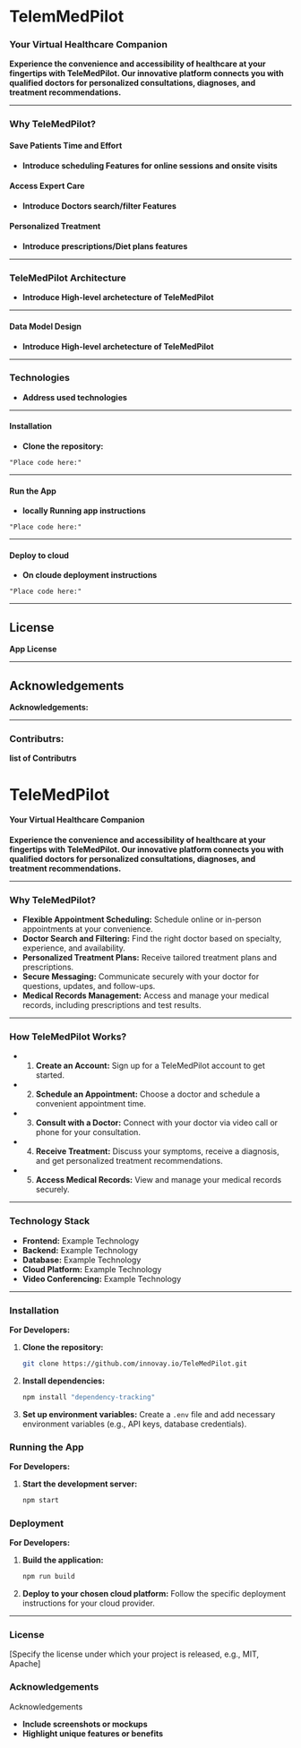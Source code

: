 # TelemMedPilot
### Your Virtual Healthcare Companion


**Experience the convenience and accessibility of healthcare at your fingertips with TeleMedPilot. Our innovative platform connects you with qualified doctors for personalized consultations, diagnoses, and treatment recommendations.**

---

### Why TeleMedPilot?

#### Save Patients Time and Effort
* **Introduce scheduling Features for online sessions and onsite visits**
#### Access Expert Care
* **Introduce Doctors search/filter Features**
#### Personalized Treatment
* **Introduce prescriptions/Diet plans features**
---

### TeleMedPilot Architecture
* **Introduce High-level archetecture of TeleMedPilot**
---

#### Data Model Design
* **Introduce High-level archetecture of TeleMedPilot**
---


### Technologies
* **Address used technologies**
---
#### Installation
* **Clone the repository:**
```framework
"Place code here:"
```
---

#### Run the App 
* **locally Running app instructions**
```framework
"Place code here:"
```

---

#### Deploy to cloud
* **On cloude deployment instructions**
```framework
"Place code here:"
```
---
## License
**App License**

---
## Acknowledgements
**Acknowledgements:** 

---
### Contributrs:
**list of Contributrs**






# **TeleMedPilot**

#### **Your Virtual Healthcare Companion**


**Experience the convenience and accessibility of healthcare at your fingertips with TeleMedPilot. Our innovative platform connects you with qualified doctors for personalized consultations, diagnoses, and treatment recommendations.**

---

### Why TeleMedPilot?

* **Flexible Appointment Scheduling:** 
Schedule online or in-person appointments at your convenience.
* **Doctor Search and Filtering:** 
Find the right doctor based on specialty, experience, and availability.
* **Personalized Treatment Plans:** 
Receive tailored treatment plans and prescriptions.
* **Secure Messaging:** 
Communicate securely with your doctor for questions, updates, and follow-ups.
* **Medical Records Management:** 
Access and manage your medical records, including prescriptions and test results.

---

### **How TeleMedPilot Works?**

* 1. **Create an Account:** Sign up for a TeleMedPilot account to get started.
* 2. **Schedule an Appointment:** Choose a doctor and schedule a convenient appointment time.
* 3. **Consult with a Doctor:** Connect with your doctor via video call or phone for your consultation.
* 4. **Receive Treatment:** Discuss your symptoms, receive a diagnosis, and get personalized treatment recommendations.
* 5. **Access Medical Records:** View and manage your medical records securely.

---

### **Technology Stack**

* **Frontend:** Example Technology
* **Backend:** Example Technology
* **Database:** Example Technology
* **Cloud Platform:** Example Technology
* **Video Conferencing:** Example Technology

---

### **Installation**

**For Developers:**

1. **Clone the repository:**
   ```bash
   git clone https://github.com/innovay.io/TeleMedPilot.git
   ```

2. **Install dependencies:**
   ```bash
   npm install "dependency-tracking"
   ```

3. **Set up environment variables:**
   Create a `.env` file and add necessary environment variables (e.g., API keys, database credentials).

### **Running the App**

**For Developers:**

1. **Start the development server:**
   ```bash
   npm start
   ```

### **Deployment**

**For Developers:**

1. **Build the application:**
   ```bash
   npm run build
   ```

2. **Deploy to your chosen cloud platform:**
   Follow the specific deployment instructions for your cloud provider.

---


### **License**

[Specify the license under which your project is released, e.g., MIT, Apache]

### **Acknowledgements**
Acknowledgements


* **Include screenshots or mockups**
* **Highlight unique features or benefits**
